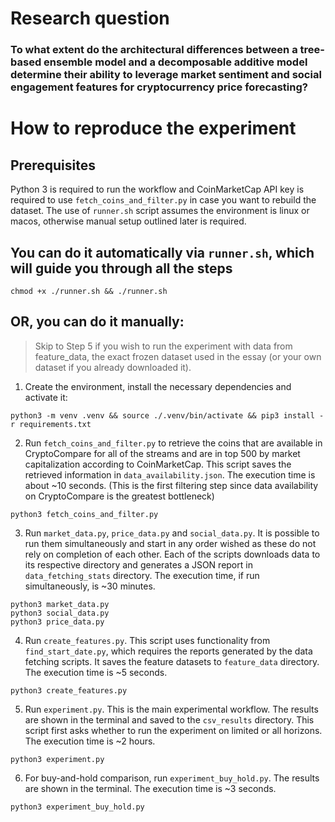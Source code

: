 # Research question
### To what extent do the architectural differences between a tree-based ensemble model and a decomposable additive model determine their ability to leverage market sentiment and social engagement features for cryptocurrency price forecasting?

# How to reproduce the experiment
## Prerequisites
Python 3 is required to run the workflow and CoinMarketCap API key is required to use `fetch_coins_and_filter.py` in case you want to rebuild the dataset. The use of `runner.sh` script assumes the environment is linux or macos, otherwise manual setup outlined later is required.
## You can do it automatically via `runner.sh`, which will guide you through all the steps
```shell
chmod +x ./runner.sh && ./runner.sh
```
## OR, you can do it manually:
> Skip to Step 5 if you wish to run the experiment with data from feature_data, the exact frozen dataset used in the essay (or your own dataset if you already downloaded it).
1. Create the environment, install the necessary dependencies and activate it:
```shell
python3 -m venv .venv && source ./.venv/bin/activate && pip3 install -r requirements.txt
```
2. Run `fetch_coins_and_filter.py` to retrieve the coins that are available in CryptoCompare for all of the streams and are in top 500 by market capitalization according to CoinMarketCap. This script saves the retrieved information in `data_availability.json`. The execution time is about ~10 seconds.
   (This is the first filtering step since data availability on CryptoCompare is the greatest bottleneck)
```shell
python3 fetch_coins_and_filter.py
```
3. Run `market_data.py`, `price_data.py` and `social_data.py`. It is possible to run them simultaneously and start in any order wished as these do not rely on completion of each other. Each of the scripts downloads data to its respective directory and generates a JSON report in `data_fetching_stats` directory. The execution time, if run simultaneously, is ~30 minutes.
```shell
python3 market_data.py
python3 social_data.py
python3 price_data.py
```
4. Run `create_features.py`. This script uses functionality from `find_start_date.py`, which requires the reports generated by the data fetching scripts. It saves the feature datasets to `feature_data` directory. The execution time is ~5 seconds.
```shell
python3 create_features.py
```
5. Run `experiment.py`. This is the main experimental workflow. The results are shown in the terminal and saved to the `csv_results` directory. This script first asks whether to run the experiment on limited or all horizons. The execution time is ~2 hours.
```shell
python3 experiment.py
```
6. For buy-and-hold comparison, run `experiment_buy_hold.py`. The results are shown in the terminal. The execution time is ~3 seconds.
```shell
python3 experiment_buy_hold.py
```